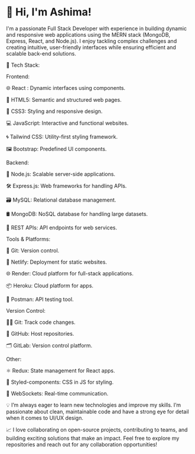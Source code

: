 <h1>👋 Hi, I'm Ashima! </h1>

I'm a passionate Full Stack Developer with experience in building dynamic and responsive web applications using the MERN stack (MongoDB, Express, React, and Node.js). I enjoy tackling complex challenges and creating intuitive, user-friendly interfaces while ensuring efficient and scalable back-end solutions.

🔧 Tech Stack:

Frontend:

🌐 React : Dynamic interfaces using components.

🎨 HTML5: Semantic and structured web pages.

💅 CSS3: Styling and responsive design.

💻 JavaScript: Interactive and functional websites.

🌀 Tailwind CSS: Utility-first styling framework.

🖼️ Bootstrap: Predefined UI components.

Backend:

🚀 Node.js: Scalable server-side applications.

🛠️ Express.js: Web frameworks for handling APIs.

🗃️ MySQL: Relational database management.

🛢️ MongoDB: NoSQL database for handling large datasets.

📡 REST APIs: API endpoints for web services.

Tools & Platforms:

🔧 Git: Version control.

🚀 Netlify: Deployment for static websites.

🌐 Render: Cloud platform for full-stack applications.

📦 Heroku: Cloud platform for apps.

📮 Postman: API testing tool.

Version Control:

🧑‍💻 Git: Track code changes.

📂 GitHub: Host repositories.

🗂️ GitLab: Version control platform.

Other:

⚛️ Redux: State management for React apps.

💅 Styled-components: CSS in JS for styling.

🔗 WebSockets: Real-time communication.

💡 I’m always eager to learn new technologies and improve my skills. I’m passionate about clean, maintainable code and have a strong eye for detail when it comes to UI/UX design.

📈 I love collaborating on open-source projects, contributing to teams, and building exciting solutions that make an impact. Feel free to explore my repositories and reach out for any collaboration opportunities!

